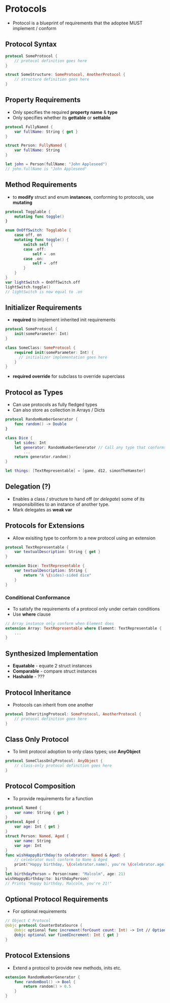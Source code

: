 # Protocols
* Protocol is a blueprint of requirements that the adoptee MUST implement / conform



## Protocol Syntax

```swift
protocol SomeProtocol { 
  	// protocol definition goes here 
}

struct SomeStructure: SomeProtocol, AnotherProtocol {
    // structure definition goes here
}
```



## Property Requirements

* Only specifies the required **property name** & **type**
* Only specifies whether its **gettable** or **settable**

```swift
protocol FullyNamed {
    var fullName: String { get }
}

struct Person: FullyNamed {
    var fullName: String
}

let john = Person(fullName: "John Appleseed")
// john.fullName is "John Appleseed"
```



## Method Requirements
* to **modify** struct and enum **instances**, conforming to protocols, use **mutating**
```swift
protocol Togglable {
    mutating func toggle()
} 

enum OnOffSwitch: Togglable {
    case off, on
    mutating func toggle() {
        switch self {
        case .off:
            self = .on
        case .on:
            self = .off
        }
    }
}
var lightSwitch = OnOffSwitch.off
lightSwitch.toggle()
// lightSwitch is now equal to .on
```



## Initializer Requirements

* **required** to implement inherited init requirements

```swift
protocol SomeProtocol {
    init(someParameter: Int)
}

class SomeClass: SomeProtocol {
    required init(someParameter: Int) { 
      // initializer implementation goes here 
    }
}
```

* **required override** for subclass to override superclass



## Protocol as Types

* Can use protocols as fully fledged types
* Can also store as collection in Arrays / Dicts
```swift
protocol RandomNumberGenerator {
    func random() -> Double
}

class Dice {
    let sides: Int
    let generator: RandomNumberGenerator // Call any type that conforms to Protocol
    	...
  	return generator.random()
}

let things: [TextRepresentable] = [game, d12, simonTheHamster]
```



## Delegation (?)

* Enables a class / structure to hand off (or _delegate_) some of its responsibilities to an instance of another type.
* Mark delegates as **weak var**



## Protocols for Extensions

* Allow exisiting type to conform to a new protocol using an extension

```swift
protocol TextRepresentable {
    var textualDescription: String { get }
}

extension Dice: TextRepresentable {
    var textualDescription: String {
        return "A \(sides)-sided dice"
    }
}
```

### Conditional Conformance
* To satisfy the requirements of a protocol only under certain conditions
* Use **where** clause
```swift
// Array instance only conform when Element does
extension Array: TextRepresentable where Element: TextRepresentable { 
	...
} 
```



## Synthesized Implementation

*  **Equatable** -  equate 2 struct instances
* **Comparable** - compare struct instances
* **Hashable** - ???



## Protocol Inheritance

* Protocols can inherit from one another

```swift
protocol InheritingProtocol: SomeProtocol, AnotherProtocol {
    // protocol definition goes here
}
```



## Class Only Protocol

* To limit protocol adoption to only class types; use **AnyObject**
```swift
protocol SomeClassOnlyProtocol: AnyObject {
    // class-only protocol definition goes here
}
```



## Protocol Composition 

* To provide requirements for a function

```swift
protocol Named {
    var name: String { get }
}
protocol Aged {
    var age: Int { get }
}
struct Person: Named, Aged {
    var name: String
    var age: Int
}
func wishHappyBirthday(to celebrator: Named & Aged) { 
  	// celebrator must conform to Name & Aged
    print("Happy birthday, \(celebrator.name), you're \(celebrator.age)!")
}
let birthdayPerson = Person(name: "Malcolm", age: 21)
wishHappyBirthday(to: birthdayPerson)
// Prints "Happy birthday, Malcolm, you're 21!"
```



## Optional Protocol Requirements

* For optional requirements

```swift
// Object C Protocol
@objc protocol CounterDataSource {
    @objc optional func increment(forCount count: Int) -> Int // Optional
    @objc optional var fixedIncrement: Int { get }
}

```



## Protocol Extensions

* Extend a protocol to provide new methods, inits etc.

```swift
extension RandomNumberGenerator {
    func randomBool() -> Bool {
        return random() > 0.5
    }
}
```

